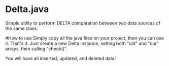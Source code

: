 # Delta.java
Simple utility to perform DELTA comparation between two data sources of the same class.


#How to use
Simply copy all the java files on your project, then you can use it. That's it.
Just create a new Delta instance, setting both "old" and "cur" arrays, then calling "check()".

You will have all inserted, updated, and deleted data!
